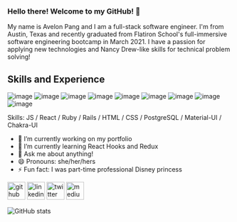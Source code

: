 ### Hello there! Welcome to my GitHub! 👋

My name is Avelon Pang and I am a full-stack software engineer. I'm from Austin, Texas and recently graduated from Flatiron School's full-immersive software engineering bootcamp in March 2021. I have a passion for applying new technologies and Nancy Drew-like skills for technical problem solving!

## Skills and Experience
![image](https://user-images.githubusercontent.com/62185859/112547905-66394f80-8d89-11eb-8df9-0a2c7adf1151.png)
![image](https://user-images.githubusercontent.com/62185859/112547931-6e918a80-8d89-11eb-962a-c3592e2c7489.png)
![image](https://user-images.githubusercontent.com/62185859/112546862-042c1a80-8d88-11eb-8ed2-5b87228d7f82.png)
![image](https://user-images.githubusercontent.com/62185859/112547092-48b7b600-8d88-11eb-853f-61d8de920cf4.png)
![image](https://user-images.githubusercontent.com/62185859/112547199-71d84680-8d88-11eb-887f-af70e97fcc0d.png)
![image](https://user-images.githubusercontent.com/62185859/112547258-874d7080-8d88-11eb-9e42-3ee3c23dc6fb.png)
![image](https://user-images.githubusercontent.com/62185859/112547635-fcb94100-8d88-11eb-8b90-395b22d283d6.png)
![image](https://user-images.githubusercontent.com/62185859/112547353-a6e49900-8d88-11eb-8536-ee18e0e9a656.png)
![image](https://user-images.githubusercontent.com/62185859/112547389-afd56a80-8d88-11eb-8ea7-ee7330f57000.png)





Skills: JS / React / Ruby / Rails / HTML / CSS / PostgreSQL / Material-UI / Chakra-UI

- 🔭 I’m currently working on my portfolio 
- 🌱 I’m currently learning React Hooks and Redux 
- 💬 Ask me about anything! 
- 😄 Pronouns: she/her/hers 
- ⚡ Fun fact: I was part-time professional Disney princess 


[<img src='https://cdn.jsdelivr.net/npm/simple-icons@3.0.1/icons/github.svg' alt='github' height='40'>](https://github.com/Apang20)  [<img src='https://cdn.jsdelivr.net/npm/simple-icons@3.0.1/icons/linkedin.svg' alt='linkedin' height='40'>](https://www.linkedin.com/in/https://www.linkedin.com/in/avelon-pang-82327360//)  [<img src='https://cdn.jsdelivr.net/npm/simple-icons@3.0.1/icons/twitter.svg' alt='twitter' height='40'>](https://twitter.com/@AvelonP)  [<img src='https://cdn.jsdelivr.net/npm/simple-icons@3.0.1/icons/medium.svg' alt='medium' height='40'>](https://avelonpang.medium.com/)  

![GitHub stats](https://github-readme-stats.vercel.app/api?username=Apang20&show_icons=true)  

 


